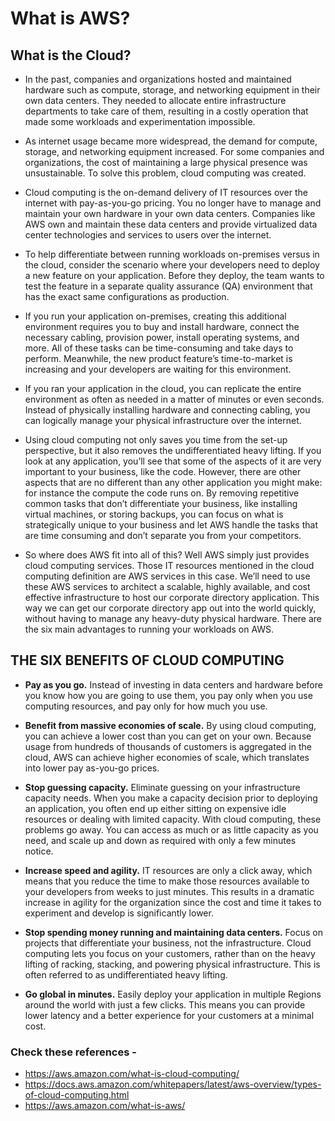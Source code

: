# What is AWS?

## What is the Cloud? 

- In the past, companies and organizations hosted and maintained hardware such as compute, storage, and networking equipment in their own data centers. They needed to allocate entire infrastructure departments to take care of them, resulting in a costly operation that made some workloads and experimentation impossible.

- As internet usage became more widespread, the demand for compute, storage, and networking equipment increased. For some companies and organizations, the cost of maintaining a large physical presence was unsustainable. To solve this problem, cloud computing was created.

- Cloud computing is the on-demand delivery of IT resources over the internet with pay-as-you-go pricing. You no longer have to manage and maintain your own hardware in your own data centers. Companies like AWS own and maintain these data centers and provide virtualized data center technologies and services to users over the internet.

- To help differentiate between running workloads on-premises versus in the cloud, consider the scenario where your developers need to deploy a new feature on your application. Before they deploy, the team wants to test the feature in a separate quality assurance (QA) environment that has the exact same configurations as production.

- If you run your application on-premises, creating this additional environment requires you to buy and install hardware, connect the necessary cabling, provision power, install operating systems, and more. All of these tasks can be time-consuming and take days to perform. Meanwhile, the new product feature’s time-to-market is increasing and your developers are waiting for this environment. 

- If you ran your application in the cloud, you can replicate the entire environment as often as needed in a matter of minutes or even seconds. Instead of physically installing hardware and connecting cabling, you can logically manage your physical infrastructure over the internet. 

- Using cloud computing not only saves you time from the set-up perspective, but it also removes the undifferentiated heavy lifting. If you look at any application, you’ll see that some of the aspects of it are very important to your business, like the code. However, there are other aspects that are no different than any other application you might make: for instance the compute the code runs on. By removing repetitive common tasks that don’t differentiate your business, like installing virtual machines, or storing backups, you can focus on what is strategically unique to your business and let AWS handle the tasks that are time consuming and don’t separate you from your competitors. 

- So where does AWS fit into all of this? Well AWS simply just provides cloud computing services. Those IT resources mentioned in the cloud computing definition are AWS services in this case. We’ll need to use these AWS services to architect a scalable, highly available, and cost effective infrastructure to host our corporate directory application. This way we can get our corporate directory app out into the world quickly, without having to manage any heavy-duty physical hardware. There are the six main advantages to running your workloads on AWS.

## THE SIX BENEFITS OF CLOUD COMPUTING

- **Pay as you go.** Instead of investing in data centers and hardware before you know how you are going to use them, you pay only when you use computing resources, and pay only for how much you use.

- **Benefit from massive economies of scale.** By using cloud computing, you can achieve a lower cost than you can get on your own. Because usage from hundreds of thousands of customers is aggregated in the cloud, AWS can achieve higher economies of scale, which translates into lower pay as-you-go prices.

- **Stop guessing capacity.** Eliminate guessing on your infrastructure capacity needs. When you make a capacity decision prior to deploying an application, you often end up either sitting on expensive idle resources or dealing with limited capacity. With cloud computing, these problems go away. You can access as much or as little capacity as you need, and scale up and down as required with only a few minutes notice.

- **Increase speed and agility.** IT resources are only a click away, which means that you reduce the time to make those resources available to your developers from weeks to just minutes. This results in a dramatic increase in agility for the organization since the cost and time it takes to experiment and develop is significantly lower.

- **Stop spending money running and maintaining data centers.** Focus on projects that differentiate your business, not the infrastructure. Cloud computing lets you focus on your customers, rather than on the heavy lifting of racking, stacking, and powering physical infrastructure. This is often referred to as undifferentiated heavy lifting.

- **Go global in minutes.** Easily deploy your application in multiple Regions around the world with just a few clicks. This means you can provide lower latency and a better experience for your customers at a minimal cost.

### Check these references -

- https://aws.amazon.com/what-is-cloud-computing/
- https://docs.aws.amazon.com/whitepapers/latest/aws-overview/types-of-cloud-computing.html
- https://aws.amazon.com/what-is-aws/
